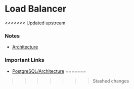 # Load Balancer
<<<<<<< Updated upstream

### Notes
- [Architecture](https://www.figma.com/file/atoOaYx2SRoLndiJGL5fC3/Load-Balancer?type=whiteboard&node-id=0%3A1&t=BDaVHecDr0DoHMvo-1)

### Important Links
- [PostgreSQL/Architecture](https://en.wikibooks.org/wiki/PostgreSQL/Architecture#:~:text=PostgreSQL%20implements%20a%20client%2Dserver,the%20requested%20data%20from%20there.)
=======
>>>>>>> Stashed changes
